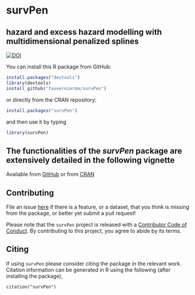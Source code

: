 # survPen
## hazard and excess hazard modelling with multidimensional penalized splines
[![DOI](https://zenodo.org/badge/181266005.svg)](https://zenodo.org/badge/latestdoi/181266005)

You can install this R package from GitHub:

```r
install.packages("devtools")
library(devtools)
install_github("fauvernierma/survPen")
```

or directly from the CRAN repository:

```r
install.packages("survPen")
```

and then use it by typing

```r
library(survPen)
```

## The functionalities of the *survPen* package are extensively detailed in the following vignette
Available from
[GitHub](https://htmlpreview.github.io/?https://github.com/fauvernierma/survPen/blob/master/inst/doc/survival_analysis_with_survPen.html)
or from [CRAN](https://cran.r-project.org/web/packages/survPen/vignettes/survival_analysis_with_survPen.html)

## Contributing

File an issue [here](https://github.com/fauvernierma/survPen/issues) if there is a feature, or a dataset, that you think is missing from the package, or better yet submit a pull request!

Please note that the `survPen` project is released with a [Contributor Code of Conduct](.github/CODE_OF_CONDUCT.md). By contributing to this project, you agree to abide by its terms.

## Citing 

If using `survPen` please consider citing the package in the relevant work. Citation information can be generated in R using the following (after installing the package),

```{r}
citation("survPen")
```

